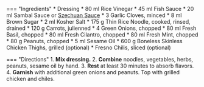 === "Ingredients"
    * Dressing
        * 80 ml Rice Vinegar
        * 45 ml Fish Sauce
        * 20 ml Sambal Sauce or [Szechuan Sauce](../../sauces/szechuan-sauce.md)
        * 3 Garlic Cloves, minced
        * 8 ml Brown Sugar
        * 2 ml Kosher Salt
    * 175 g Thin Rice Noodle, cooked, rinsed, drained
    * 120 g Carrots, julienned
    * 4 Green Onions, chopped
    * 80 ml Fresh Basil, chopped
    * 80 ml Fresh Cilantro, chopped
    * 80 ml Fresh Mint, chopped
    * 80 g Peanuts, chopped
    * 5 ml Sesame Oil
    * 600 g Boneless Skinless Chicken Thighs, grilled (optional)
    * Fresno Chilis, sliced (optional)

=== "Directions"
    1. **Mix dressing.**
    2. **Combine** noodles, vegetables, herbs, peanuts, sesame oil by hand.
    3. **Rest** at least 30 minutes to absorb flavors.
    4. **Garnish** with additional green onions and peanuts. Top with grilled chicken and chiles.

[^1]:
    Mitzewich, John. ["Spicy Rice Noodle Salad – Strange But Chew."](https://foodwishes.blogspot.com/2012/09/spicy-rice-noodle-salad-strange-but-chew.html) *Food Wishes.* 17 September 2012. Accessed December 2020.
